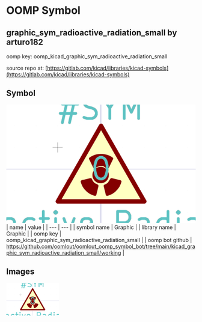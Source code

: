 # OOMP Symbol  
## graphic_sym_radioactive_radiation_small  by arturo182  
  
oomp key: oomp_kicad_graphic_sym_radioactive_radiation_small  
  
source repo at: [https://gitlab.com/kicad/libraries/kicad-symbols](https://gitlab.com/kicad/libraries/kicad-symbols)  
## Symbol  
  
[![working.png](working_600.png)](working.png)  
| name | value | 
| --- | --- | 
| symbol name | Graphic | 
| library name | Graphic | 
| oomp key | oomp_kicad_graphic_sym_radioactive_radiation_small | 
| oomp bot github | https://github.com/oomlout/oomlout_oomp_symbol_bot/tree/main/kicad_graphic_sym_radioactive_radiation_small/working | 
## Images  
  
[![working.png](working_140.png)](working.png)  
